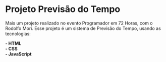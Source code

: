 <h1>Projeto Previsão do Tempo</h1>

<p>Mais um projeto realizado no evento Programador em 72 Horas, com o Rodolfo Mori. Esse projeto é um sistema de Previsão do Tempo, usando as tecnologias:</p>
<strong>- HTML <br>
- CSS <br>
- JavaScript</strong>
